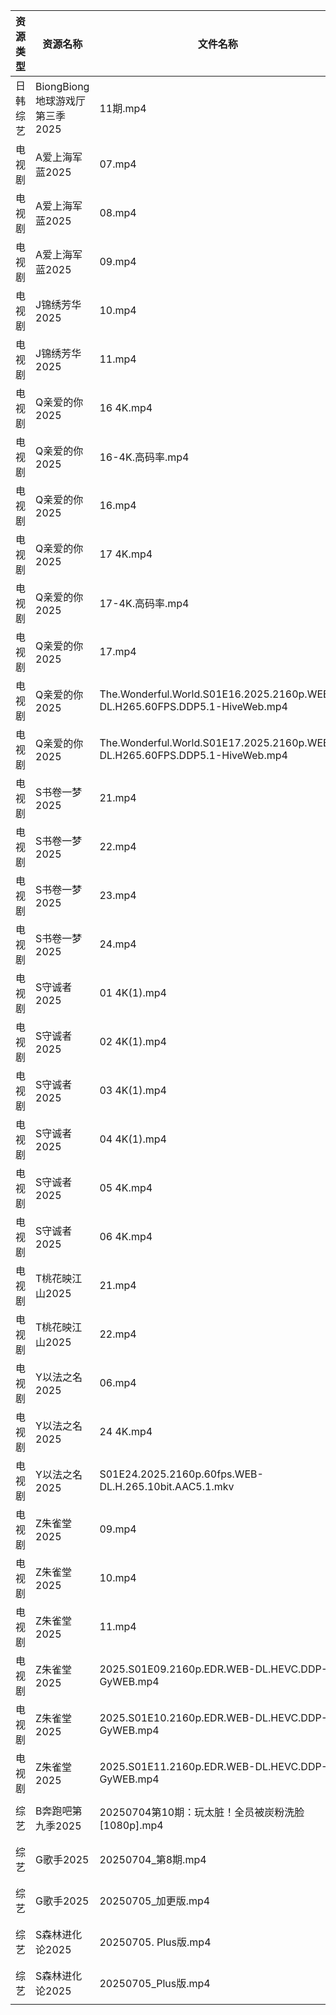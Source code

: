| 资源类型 | 资源名称                   | 文件名称                                                                       | 分享链接                                 | 更新时间                |
| ---- | ---------------------- | -------------------------------------------------------------------------- | ------------------------------------ | ------------------- |
| 日韩综艺 | BiongBiong地球游戏厅第三季2025 | 11期.mp4                                                                    | https://pan.quark.cn/s/8ce55fe5953d  | 2025-07-05 16:39:56 |
| 电视剧  | A爱上海军蓝2025             | 07.mp4                                                                     | https://www.alipan.com/s/C9VbF9npT7d | 2025-07-05 20:03:11 |
| 电视剧  | A爱上海军蓝2025             | 08.mp4                                                                     | https://www.alipan.com/s/C9VbF9npT7d | 2025-07-05 20:03:10 |
| 电视剧  | A爱上海军蓝2025             | 09.mp4                                                                     | https://www.alipan.com/s/C9VbF9npT7d | 2025-07-05 20:03:10 |
| 电视剧  | J锦绣芳华2025              | 10.mp4                                                                     | https://www.alipan.com/s/qHQkseRBx2r | 2025-07-05 20:03:23 |
| 电视剧  | J锦绣芳华2025              | 11.mp4                                                                     | https://www.alipan.com/s/qHQkseRBx2r | 2025-07-05 20:03:23 |
| 电视剧  | Q亲爱的你2025              | 16 4K.mp4                                                                  | https://www.alipan.com/s/MprfDaHXNYu | 2025-07-05 20:03:36 |
| 电视剧  | Q亲爱的你2025              | 16-4K.高码率.mp4                                                              | https://pan.quark.cn/s/1daa10912099  | 2025-07-05 16:29:52 |
| 电视剧  | Q亲爱的你2025              | 16.mp4                                                                     | https://www.alipan.com/s/MprfDaHXNYu | 2025-07-05 20:03:36 |
| 电视剧  | Q亲爱的你2025              | 17 4K.mp4                                                                  | https://www.alipan.com/s/MprfDaHXNYu | 2025-07-05 20:03:35 |
| 电视剧  | Q亲爱的你2025              | 17-4K.高码率.mp4                                                              | https://pan.quark.cn/s/1daa10912099  | 2025-07-05 16:29:55 |
| 电视剧  | Q亲爱的你2025              | 17.mp4                                                                     | https://www.alipan.com/s/MprfDaHXNYu | 2025-07-05 20:03:35 |
| 电视剧  | Q亲爱的你2025              | The.Wonderful.World.S01E16.2025.2160p.WEB-DL.H265.60FPS.DDP5.1-HiveWeb.mp4 | https://pan.quark.cn/s/1daa10912099  | 2025-07-05 16:29:47 |
| 电视剧  | Q亲爱的你2025              | The.Wonderful.World.S01E17.2025.2160p.WEB-DL.H265.60FPS.DDP5.1-HiveWeb.mp4 | https://pan.quark.cn/s/1daa10912099  | 2025-07-05 16:29:43 |
| 电视剧  | S书卷一梦2025              | 21.mp4                                                                     | https://www.alipan.com/s/esC547vA1MK | 2025-07-05 20:03:48 |
| 电视剧  | S书卷一梦2025              | 22.mp4                                                                     | https://www.alipan.com/s/esC547vA1MK | 2025-07-05 20:03:47 |
| 电视剧  | S书卷一梦2025              | 23.mp4                                                                     | https://www.alipan.com/s/esC547vA1MK | 2025-07-05 20:03:47 |
| 电视剧  | S书卷一梦2025              | 24.mp4                                                                     | https://www.alipan.com/s/esC547vA1MK | 2025-07-05 20:03:46 |
| 电视剧  | S守诚者2025               | 01 4K(1).mp4                                                               | https://www.alipan.com/s/A6CKQomgMLj | 2025-07-05 00:03:52 |
| 电视剧  | S守诚者2025               | 02 4K(1).mp4                                                               | https://www.alipan.com/s/A6CKQomgMLj | 2025-07-05 00:03:51 |
| 电视剧  | S守诚者2025               | 03 4K(1).mp4                                                               | https://www.alipan.com/s/A6CKQomgMLj | 2025-07-05 00:03:50 |
| 电视剧  | S守诚者2025               | 04 4K(1).mp4                                                               | https://www.alipan.com/s/A6CKQomgMLj | 2025-07-05 00:03:49 |
| 电视剧  | S守诚者2025               | 05 4K.mp4                                                                  | https://www.alipan.com/s/A6CKQomgMLj | 2025-07-05 00:03:49 |
| 电视剧  | S守诚者2025               | 06 4K.mp4                                                                  | https://www.alipan.com/s/A6CKQomgMLj | 2025-07-05 00:03:48 |
| 电视剧  | T桃花映江山2025             | 21.mp4                                                                     | https://www.alipan.com/s/2b6AjmS7RVi | 2025-07-05 00:04:00 |
| 电视剧  | T桃花映江山2025             | 22.mp4                                                                     | https://www.alipan.com/s/2b6AjmS7RVi | 2025-07-05 20:04:00 |
| 电视剧  | Y以法之名2025              | 06.mp4                                                                     | https://www.alipan.com/s/pQdH7sxTrRw | 2025-07-05 20:04:04 |
| 电视剧  | Y以法之名2025              | 24 4K.mp4                                                                  | https://www.alipan.com/s/pQdH7sxTrRw | 2025-07-05 00:04:05 |
| 电视剧  | Y以法之名2025              | S01E24.2025.2160p.60fps.WEB-DL.H.265.10bit.AAC5.1.mkv                      | https://www.alipan.com/s/pQdH7sxTrRw | 2025-07-05 00:04:04 |
| 电视剧  | Z朱雀堂2025               | 09.mp4                                                                     | https://pan.quark.cn/s/e4cf28e84ca5  | 2025-07-05 16:39:07 |
| 电视剧  | Z朱雀堂2025               | 10.mp4                                                                     | https://pan.quark.cn/s/e4cf28e84ca5  | 2025-07-05 16:39:00 |
| 电视剧  | Z朱雀堂2025               | 11.mp4                                                                     | https://pan.quark.cn/s/e4cf28e84ca5  | 2025-07-05 16:39:03 |
| 电视剧  | Z朱雀堂2025               | 2025.S01E09.2160p.EDR.WEB-DL.HEVC.DDP-GyWEB.mp4                            | https://pan.quark.cn/s/e4cf28e84ca5  | 2025-07-05 16:38:51 |
| 电视剧  | Z朱雀堂2025               | 2025.S01E10.2160p.EDR.WEB-DL.HEVC.DDP-GyWEB.mp4                            | https://pan.quark.cn/s/e4cf28e84ca5  | 2025-07-05 16:38:56 |
| 电视剧  | Z朱雀堂2025               | 2025.S01E11.2160p.EDR.WEB-DL.HEVC.DDP-GyWEB.mp4                            | https://pan.quark.cn/s/e4cf28e84ca5  | 2025-07-05 16:38:46 |
| 综艺   | B奔跑吧第九季2025            | 20250704第10期：玩太脏！全员被炭粉洗脸[1080p].mp4                                        | https://pan.quark.cn/s/4bfe51a261fe  | 2025-07-05 01:40:12 |
| 综艺   | G歌手2025                | 20250704_第8期.mp4                                                           | https://www.alipan.com/s/BnAVvcGrxme | 2025-07-05 20:04:20 |
| 综艺   | G歌手2025                | 20250705_加更版.mp4                                                           | https://www.alipan.com/s/BnAVvcGrxme | 2025-07-05 20:04:20 |
| 综艺   | S森林进化论2025             | 20250705. Plus版.mp4                                                        | https://pan.quark.cn/s/8327d6c716a3  | 2025-07-05 16:42:02 |
| 综艺   | S森林进化论2025             | 20250705_Plus版.mp4                                                         | https://www.alipan.com/s/aan2jEB4eLz | 2025-07-05 14:04:29 |
